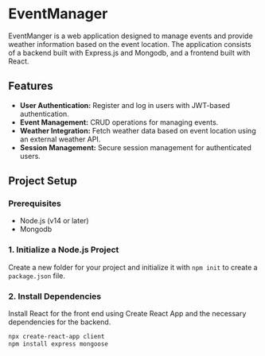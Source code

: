 # EventManager

EventManger is a web application designed to manage events and provide weather information based on the event location. The application consists of a backend built with Express.js and Mongodb, and a frontend built with React.

## Features
- **User Authentication:** Register and log in users with JWT-based authentication.
- **Event Management:** CRUD operations for managing events.
- **Weather Integration:** Fetch weather data based on event location using an external weather API.
- **Session Management:** Secure session management for authenticated users.

## Project Setup

### Prerequisites
- Node.js (v14 or later)
- Mongodb

### 1. Initialize a Node.js Project
Create a new folder for your project and initialize it with `npm init` to create a `package.json` file.

### 2. Install Dependencies
Install React for the front end using Create React App and the necessary dependencies for the backend.

```bash
npx create-react-app client
npm install express mongoose
